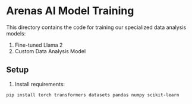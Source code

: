 # Arenas AI Model Training

This directory contains the code for training our specialized data analysis models:

1. Fine-tuned Llama 2
2. Custom Data Analysis Model 

## Setup

1. Install requirements:
```bash
pip install torch transformers datasets pandas numpy scikit-learn
